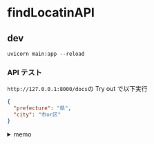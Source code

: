 # findLocatinAPI

## dev

```
uvicorn main:app --reload
```

### API テスト

`http://127.0.0.1:8000/docs`の Try out で以下実行

```json
{
  "prefecture": "県",
  "city": "市or区"
}
```

<details>
<summary>memo</summary>

- テスト実行時めちゃくちゃ重いので処理速度を早くする
- データの取得項目の見直し

</details>
